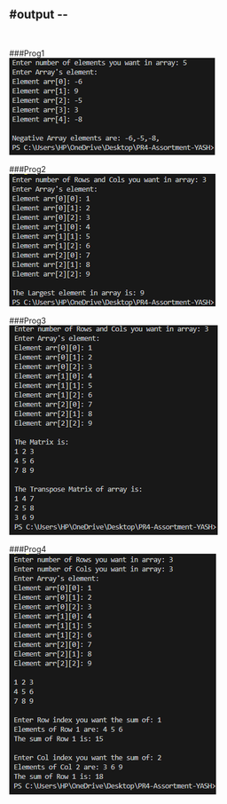 <h2>#output --</h2>
<br>

###Prog1
<br>
![prog1](./image1.png)
<br>

###Prog2
<br>
![prog2](./image2.png)
<br>

###Prog3
<br>
![prog3](./image3.png)
<br>

###Prog4
<br>
![prog4](./image4.png)